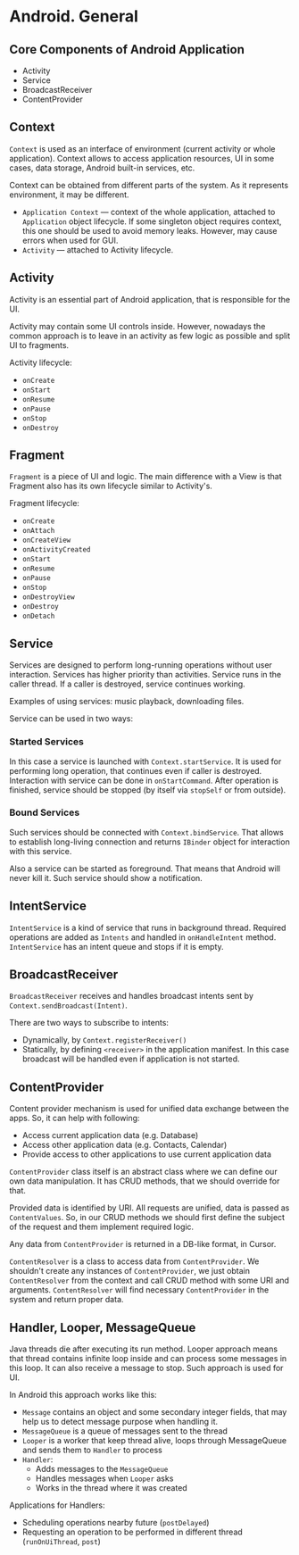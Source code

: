 # Android. General

## Core Components of Android Application

* Activity
* Service
* BroadcastReceiver
* ContentProvider

## Context

`Context` is used as an interface of environment (current activity or whole application). Context allows to access application resources, UI in some cases, data storage, Android built-in services, etc.

Context can be obtained from different parts of the system. As it represents environment, it may be different.

* `Application Context` — context of the whole application, attached to `Application` object lifecycle. If some singleton object requires context, this one should be used to avoid memory leaks. However, may cause errors when used for GUI.
* `Activity` — attached to Activity lifecycle. 

## Activity

Activity is an essential part of Android application, that is responsible for the UI.

Activity may contain some UI controls inside. However, nowadays the common approach is to leave in an activity as few logic as possible and split UI to fragments.

Activity lifecycle:

* `onCreate`
* `onStart`
* `onResume`
* `onPause`
* `onStop`
* `onDestroy`

## Fragment

`Fragment` is a piece of UI and logic. The main difference with a View is that Fragment also has its own lifecycle similar to Activity's.

Fragment lifecycle:

* `onCreate`
* `onAttach`
* `onCreateView`
* `onActivityCreated`
* `onStart`
* `onResume`
* `onPause`
* `onStop`
* `onDestroyView`
* `onDestroy`
* `onDetach`

## Service

Services are designed to perform long-running operations without user interaction. Services has higher priority than activities. Service runs in the caller thread. If a caller is destroyed, service continues working.

Examples of using services: music playback, downloading files.

Service can be used in two ways:

### Started Services

In this case a service is launched with `Context.startService`. It is used for performing long operation, that continues even if caller is destroyed. Interaction with service can be done in `onStartCommand`. After operation is finished, service should be stopped (by itself via `stopSelf` or from outside). 

### Bound Services

Such services should be connected with `Context.bindService`. That allows to establish long-living connection and returns `IBinder` object for interaction with this service.

Also a service can be started as foreground. That means that Android will never kill it. Such service should show a notification.

## IntentService

`IntentService` is a kind of service that runs in background thread. Required operations are added as `Intents` and handled in `onHandleIntent` method. `IntentService` has an intent queue and stops if it is empty.

## BroadcastReceiver

`BroadcastReceiver` receives and handles broadcast intents sent by `Context.sendBroadcast(Intent)`.

There are two ways to subscribe to intents:

* Dynamically, by `Context.registerReceiver()`
* Statically, by defining `<receiver>` in the application manifest. In this case broadcast will be handled even if application is not started.

## ContentProvider

Content provider mechanism is used for unified data exchange between the apps. So, it can help with following:

* Access current application data (e.g. Database)
* Access other application data (e.g. Contacts, Calendar)
* Provide access to other applications to use current application data

`ContentProvider` class itself is an abstract class where we can define our own data manipulation. It has CRUD methods, that we should override for that.

Provided data is identified by URI. All requests are unified, data is passed as `ContentValues`. So, in our CRUD methods we should first define the subject of the request and them implement required logic.

Any data from `ContentProvider` is returned in a DB-like format, in Cursor.

`ContentResolver` is a class to access data from `ContentProvider`. We shouldn't create any instances of `ContentProvider`, we just obtain `ContentResolver` from the context and call CRUD method with some URI and arguments. `ContentResolver` will find necessary `ContentProvider` in the system and return proper data.

## Handler, Looper, MessageQueue

Java threads die after executing its run method. Looper approach means that thread contains infinite loop inside and can process some messages in this loop. It can also receive a message to stop. Such approach is used for UI.

In Android this approach works like this:

* `Message` contains an object and some secondary integer fields, that may help us to detect message purpose when handling it.
* `MessageQueue` is a queue of messages sent to the thread
* `Looper` is a worker that keep thread alive, loops through MessageQueue and sends them to `Handler` to process
* `Handler`:
    * Adds messages to the `MessageQueue`
    * Handles messages when `Looper` asks
    * Works in the thread where it was created
    
Applications for Handlers:

* Scheduling operations nearby future (`postDelayed`)
* Requesting an operation to be performed in different thread (`runOnUiThread`, `post`)